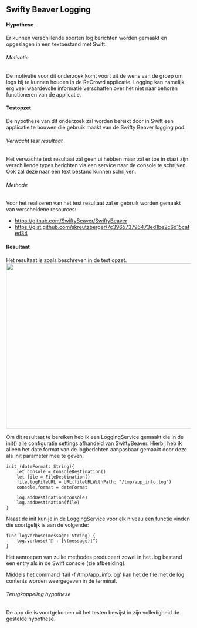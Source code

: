 Swifty Beaver Logging
----------------
#### Hypothese 
Er kunnen verschillende soorten log berichten worden gemaakt en opgeslagen in een textbestand met Swift.

###### Motivatie
De motivatie voor dit onderzoek komt voort uit de wens van de groep om logs bij te kunnen houden in de ReCrowd applicatie. Logging kan namelijk erg veel waardevolle informatie verschaffen over het niet naar behoren functioneren van de applicatie.

#### Testopzet
De hypothese van dit onderzoek zal worden bereikt door in Swift een applicatie te bouwen die gebruik maakt van de Swifty Beaver logging pod.

###### Verwacht test resultaat
Het verwachte test resultaat zal geen ui hebben maar zal er toe in staat zijn verschillende types berichten via een service naar de console te schrijven. Ook zal deze naar een text bestand kunnen schrijven.

###### Methode
Voor het realiseren van het test resultaat zal er gebruik worden gemaakt van verscheidene resources:
* https://github.com/SwiftyBeaver/SwiftyBeaver
* https://gist.github.com/skreutzberger/7c396573796473ed1be2c6d15cafed34

#### Resultaat
Het resultaat is zoals beschreven in de test opzet.
<br><img src="https://i.imgur.com/jDNkG1F.png" width="600" height="450"><br>

Om dit resultaat te bereiken heb ik een LoggingService gemaakt die in de init() alle configuratie settings afhandeld van SwiftyBeaver. Hierbij heb ik alleen het date format van de logberichten aanpasbaar gemaakt door deze als init parameter mee te geven.
```
init (dateFormat: String){
    let console = ConsoleDestination()
    let file = FileDestination()
    file.logFileURL = URL(fileURLWithPath: "/tmp/app_info.log")
    console.format = dateFormat

    log.addDestination(console)
    log.addDestination(file)
}
```
Naast de init kun je in de LoggingService voor elk niveau een functie vinden die soortgelijk is aan de volgende:
```
func logVerbose(message: String) {
    log.verbose("💜 : [\(message)]")
}
```
Het aanroepen van zulke methodes produceert zowel in het .log bestand een entry als in de Swift console (zie afbeelding).

Middels het command 'tail -f /tmp/app_info.log' kan het de file met de log contents worden weergegeven in de terminal.

###### Terugkoppeling hypothese
De app die is voortgekomen uit het testen bewijst in zijn volledigheid de gestelde hypothese.
